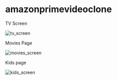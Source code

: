 # amazonprimevideoclone



TV Screen


![tv_screen](https://user-images.githubusercontent.com/62128670/80666154-8451ed80-8aef-11ea-849a-828b235d9048.gif)



Movies Page


![movies_screen](https://user-images.githubusercontent.com/62128670/80665965-07bf0f00-8aef-11ea-83ec-d6e72dfd221c.gif)



Kids page 



![kids_screen](https://user-images.githubusercontent.com/62128670/80665751-7485d980-8aee-11ea-822b-2a77363b6984.gif)
